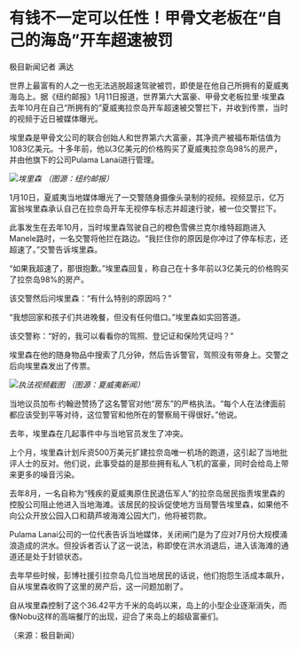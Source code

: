 # 有钱不一定可以任性！甲骨文老板在“自己的海岛”开车超速被罚

极目新闻记者 满达

世界上最富有的人之一也无法逃脱超速驾驶被罚，即使是在他自己所拥有的夏威夷海岛上。据《纽约邮报》1月11日报道，世界第六大富豪、甲骨文老板拉里·埃里森去年10月在自己“所拥有的”夏威夷拉奈岛开车超速被交警拦下，并收到传票，当时的视频于近日被媒体曝光。

埃里森是甲骨文公司的联合创始人和世界第六大富豪，其净资产被福布斯估值为1083亿美元。十多年前，他以3亿美元的价格购买了夏威夷拉奈岛98%的房产，并由他旗下的公司Pulama
Lanai进行管理。

![](https://inews.gtimg.com/newsapp_bt/0/15607208755/1000)_埃里森 （图源：纽约邮报）_

1月10日，夏威夷当地媒体曝光了一交警随身摄像头录制的视频。视频显示，亿万富翁埃里森承认自己在拉奈岛开车无视停车标志并超速行驶，被一位交警拦下。

此事发生在去年10月，当时埃里森驾驶自己的橙色雪佛兰克尔维特超跑进入Manele路时，一名交警将他拦在路边。“我拦住你的原因是你冲过了停车标志，还超速了。”交警告诉埃里森。

“如果我超速了，那很抱歉。”埃里森回复，称自己在十多年前以3亿美元的价格购买了拉奈岛98%的房产。

该交警然后问埃里森：“有什么特别的原因吗？”

“我想回家和孩子们共进晚餐，但没有任何借口。”埃里森如实回答道。

该交警称：“好的，我可以看看你的驾照、登记证和保险凭证吗？”

埃里森在他的随身物品中搜索了几分钟，然后告诉警官，驾照没有带身上。交警之后向埃里森发出了传票。

![](https://inews.gtimg.com/newsapp_bt/0/15607208760/1000)_执法视频截图 （图源：夏威夷新闻）_

当地议员加布·约翰逊赞扬了这名警官对他“房东”的严格执法。“每个人在法律面前都应该受到平等对待，这位警官和他所在的警察局干得很好。”他说。

去年，埃里森在几起事件中与当地官员发生了冲突。

上个月，埃里森计划斥资500万美元扩建拉奈岛唯一机场的跑道，这引起了当地批评人士的反对。他们说，此事受益的是那些拥有私人飞机的富豪，同时会给岛上带来更多的噪音污染。

去年8月，一名自称为“残疾的夏威夷原住民退伍军人”的拉奈岛居民指责埃里森的控股公司阻止他进入当地海滩。该居民的投诉促使地方当局警告埃里森，如果他不向公众开放公园入口和葫芦坡海滩公园大门，他将被罚款。

Pulama
Lanai公司的一位代表告诉当地媒体，关闭闸门是为了应对7月份大规模涌浪造成的洪水。但投诉者否认了这一说法，称即使在洪水消退后，进入该海滩的通道还是处于封锁状态。

去年早些时候，彭博社援引拉奈岛几位当地居民的话说，他们抱怨生活成本飙升，自从埃里森收购了这里的房产后，这一问题加剧了。

自从埃里森控制了这个36.42平方千米的岛屿以来，岛上的小型企业逐渐消失，而像Nobu这样的高端餐厅的出现，迎合了来岛上的超级富豪们。

（来源：极目新闻）

